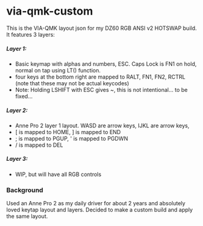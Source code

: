 # via-qmk-custom
This is the VIA-QMK layout json for my DZ60 RGB ANSI v2 HOTSWAP build. <br/>
It features 3 layers:
<br/>
##### Layer 1: 
- Basic keymap with alphas and numbers, ESC. Caps Lock is FN1 on hold, normal on tap using LT() function.
- four keys at the bottom right are mapped to RALT, FN1, FN2, RCTRL (note that these may not be actual keycodes)
- Note: Holding LSHIFT with ESC gives ~, this is not intentional... to be fixed... <br/>
##### Layer 2:
- Anne Pro 2 layer 1 layout. WASD are arrow keys, IJKL are arrow keys, 
- \[ is mapped to HOME, \] is mapped to END
- ; is mapped to PGUP, ' is mapped to PGDWN
- / is mapped to DEL <br/>
##### Layer 3:
- WIP, but will have all RGB controls

### Background
Used an Anne Pro 2 as my daily driver for about 2 years and absolutely loved keytap layout and layers. Decided to make a custom build and apply the same layout.
